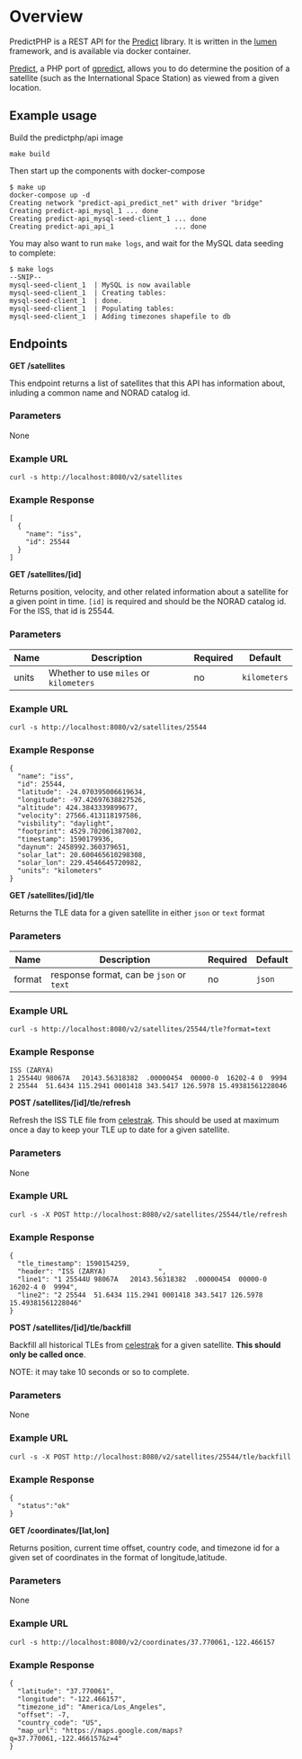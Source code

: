 # Overview
PredictPHP is a REST API for the [Predict](https://github.com/shupp/Predict) library.  It is written in the [lumen](https://lumen.laravel.com) framework, and is available via docker container.

[Predict](https://github.com/shupp/Predict), a PHP port of [gpredict](http://gpredict.oz9aec.net), allows you to do determine the position of a satellite (such as the International Space Station) as viewed from a given location.

## Example usage

Build the predictphp/api image

```
make build
```

Then start up the components with docker-compose
```
$ make up
docker-compose up -d
Creating network "predict-api_predict_net" with driver "bridge"
Creating predict-api_mysql_1 ... done
Creating predict-api_mysql-seed-client_1 ... done
Creating predict-api_api_1               ... done
```

You may also want to run `make logs`, and wait for the MySQL data seeding to complete:
```
$ make logs
--SNIP--
mysql-seed-client_1  | MySQL is now available
mysql-seed-client_1  | Creating tables:
mysql-seed-client_1  | done.
mysql-seed-client_1  | Populating tables:
mysql-seed-client_1  | Adding timezones shapefile to db
```

## Endpoints

__GET /satellites__

This endpoint returns a list of satellites that this API has information about, inluding a common name and NORAD catalog id.

### Parameters
None

### Example URL
```
curl -s http://localhost:8080/v2/satellites
```

### Example Response
```
[
  {
    "name": "iss",
    "id": 25544
  }
]
```

__GET /satellites/[id]__

Returns position, velocity, and other related information about a satellite for a given point in time. `[id]` is required and should be the NORAD catalog id. For the ISS, that id is 25544.

### Parameters
| Name   | Description | Required | Default |
| ------ | ----------- | -------- | ------- |
| units | Whether to use `miles` or `kilometers` | no | `kilometers` |

### Example URL
```
curl -s http://localhost:8080/v2/satellites/25544
```

### Example Response
```
{
  "name": "iss",
  "id": 25544,
  "latitude": -24.070395006619634,
  "longitude": -97.42697638827526,
  "altitude": 424.3843339899677,
  "velocity": 27566.413118197586,
  "visbility": "daylight",
  "footprint": 4529.702061387002,
  "timestamp": 1590179936,
  "daynum": 2458992.360379651,
  "solar_lat": 20.600465610298308,
  "solar_lon": 229.4546645720982,
  "units": "kilometers"
}
```

__GET /satellites/[id]/tle__

Returns the TLE data for a given satellite in either `json` or `text` format

### Parameters
| Name   | Description | Required | Default |
| ------ | ----------- | -------- | ------- |
| format | response format, can be `json` or `text` | no | `json` |

### Example URL
```
curl -s http://localhost:8080/v2/satellites/25544/tle?format=text
```

### Example Response
```
ISS (ZARYA)
1 25544U 98067A   20143.56318382  .00000454  00000-0  16202-4 0  9994
2 25544  51.6434 115.2941 0001418 343.5417 126.5978 15.49381561228046
```

__POST /satellites/[id]/tle/refresh__

Refresh the ISS TLE file from [celestrak](http://celestrak.com).  This should be used at maximum once a day to keep your TLE up to date for a given satellite.

### Parameters
None

### Example URL
```
curl -s -X POST http://localhost:8080/v2/satellites/25544/tle/refresh
```

### Example Response
```
{
  "tle_timestamp": 1590154259,
  "header": "ISS (ZARYA)             ",
  "line1": "1 25544U 98067A   20143.56318382  .00000454  00000-0  16202-4 0  9994",
  "line2": "2 25544  51.6434 115.2941 0001418 343.5417 126.5978 15.49381561228046"
}
```

__POST /satellites/[id]/tle/backfill__

Backfill all historical TLEs from [celestrak](http://celestrak.com) for a given satellite.  __This should only be called once__.

NOTE: it may take 10 seconds or so to complete.

### Parameters
None

### Example URL
```
curl -s -X POST http://localhost:8080/v2/satellites/25544/tle/backfill
```

### Example Response
```
{
  "status":"ok"
}
```

__GET /coordinates/[lat,lon]__

Returns position, current time offset, country code, and timezone id for a given set of coordinates in the format of longitude,latitude.

### Parameters
None

### Example URL
```
curl -s http://localhost:8080/v2/coordinates/37.770061,-122.466157
```

### Example Response
```
{
  "latitude": "37.770061",
  "longitude": "-122.466157",
  "timezone_id": "America/Los_Angeles",
  "offset": -7,
  "country_code": "US",
  "map_url": "https://maps.google.com/maps?q=37.770061,-122.466157&z=4"
}
```
